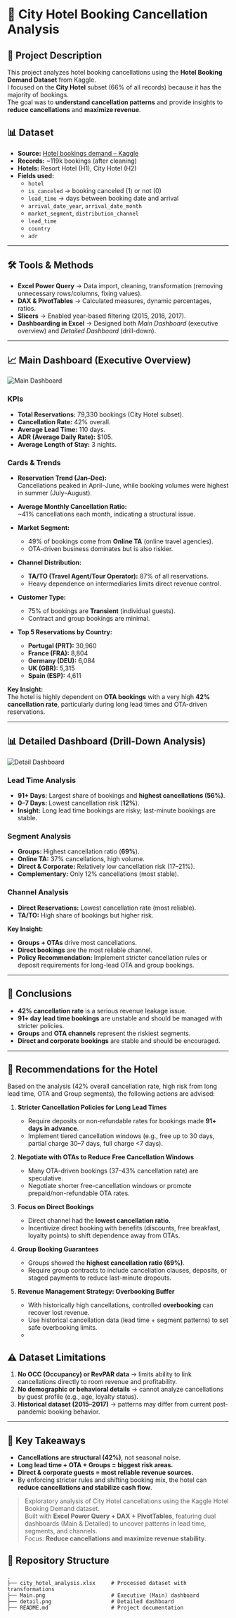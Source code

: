 # 🏨 City Hotel Booking Cancellation Analysis


## 📌 Project Description
This project analyzes hotel booking cancellations using the **Hotel Booking Demand Dataset** from Kaggle.  
I focused on the **City Hotel** subset (66% of all records) because it has the majority of bookings.  
The goal was to **understand cancellation patterns** and provide insights to **reduce cancellations** and **maximize revenue**.  


## 📊 Dataset
- **Source:** [Hotel bookings demand – Kaggle](https://www.kaggle.com/datasets/jessemostipak/hotel-booking-demand) 
- **Records:** ~119k bookings (after cleaning)  
- **Hotels:** Resort Hotel (H1), City Hotel (H2)  
- **Fields used:**
  - `hotel`
  - `is_canceled` → booking canceled (1) or not (0)  
  - `lead_time` → days between booking date and arrival  
  - `arrival_date_year`, `arrival_date_month`  
  - `market_segment`, `distribution_channel`
  - `lead_time`
  - `country`
  - `adr`
      


---

## 🛠 Tools & Methods
- **Excel Power Query** → Data import, cleaning, transformation (removing unnecessary rows/columns, fixing values).  
- **DAX & PivotTables** → Calculated measures, dynamic percentages, ratios.  
- **Slicers** → Enabled year-based filtering (2015, 2016, 2017).  
- **Dashboarding in Excel** → Designed both *Main Dashboard* (executive overview) and *Detailed Dashboard* (drill-down).  

---

## 📈 Main Dashboard (Executive Overview)
![Main Dashboard](Main.png)

### KPIs
- **Total Reservations:** 79,330 bookings (City Hotel subset).  
- **Cancellation Rate:** 42% overall.  
- **Average Lead Time:** 110 days.  
- **ADR (Average Daily Rate):** $105.  
- **Average Length of Stay:** 3 nights.  

### Cards & Trends
- **Reservation Trend (Jan–Dec):**  
  Cancellations peaked in April–June, while booking volumes were highest in summer (July–August).  

- **Average Monthly Cancellation Ratio:**  
  ~41% cancellations each month, indicating a structural issue.  

- **Market Segment:**  
  - 49% of bookings come from **Online TA** (online travel agencies).  
  - OTA-driven business dominates but is also riskier.  

- **Channel Distribution:**  
  - **TA/TO (Travel Agent/Tour Operator):** 87% of all reservations.  
  - Heavy dependence on intermediaries limits direct revenue control.  

- **Customer Type:**  
  - 75% of bookings are **Transient** (individual guests).  
  - Contract and group bookings are minimal.  

- **Top 5 Reservations by Country:**  
  - **Portugal (PRT):** 30,960  
  - **France (FRA):** 8,804  
  - **Germany (DEU):** 6,084  
  - **UK (GBR):** 5,315  
  - **Spain (ESP):** 4,611  

**Key Insight:**  
The hotel is highly dependent on **OTA bookings** with a very high **42% cancellation rate**, particularly during long lead times and OTA-driven reservations.  

---

## 📊 Detailed Dashboard (Drill-Down Analysis)
![Detail Dashboard](detail.png)

### Lead Time Analysis
- **91+ Days:** Largest share of bookings and **highest cancellations (56%)**.  
- **0–7 Days:** Lowest cancellation risk (**12%**).  
- **Insight:** Long lead time bookings are risky; last-minute bookings are stable.  

### Segment Analysis
- **Groups:** Highest cancellation ratio (**69%**).  
- **Online TA:** 37% cancellations, high volume.  
- **Direct & Corporate:** Relatively low cancellation risk (17–21%).  
- **Complementary:** Only 12% cancellations (most stable).  

### Channel Analysis
- **Direct Reservations:** Lowest cancellation rate (most reliable).  
- **TA/TO:** High share of bookings but higher risk.  

**Key Insight:**  
- **Groups + OTAs** drive most cancellations.  
- **Direct bookings** are the most reliable channel.  
- **Policy Recommendation:** Implement stricter cancellation rules or deposit requirements for long-lead OTA and group bookings.  

---

## 🚀 Conclusions
- **42% cancellation rate** is a serious revenue leakage issue.  
- **91+ day lead time bookings** are unstable and should be managed with stricter policies.  
- **Groups** and **OTA channels** represent the riskiest segments.  
- **Direct and corporate bookings** are stable and should be encouraged.  

---


## 🔧 Recommendations for the Hotel

Based on the analysis (42% overall cancellation rate, high risk from long lead time, OTA and Group segments), the following actions are advised:

1. **Stricter Cancellation Policies for Long Lead Times**  
   - Require deposits or non-refundable rates for bookings made **91+ days in advance**.  
   - Implement tiered cancellation windows (e.g., free up to 30 days, partial charge 30–7 days, full charge <7 days).  

2. **Negotiate with OTAs to Reduce Free Cancellation Windows**  
   - Many OTA-driven bookings (37–43% cancellation rate) are speculative.  
   - Negotiate shorter free-cancellation windows or promote prepaid/non-refundable OTA rates.  

3. **Focus on Direct Bookings**  
   - Direct channel had the **lowest cancellation ratio**.  
   - Incentivize direct booking with benefits (discounts, free breakfast, loyalty points) to shift dependence away from OTAs.  

4. **Group Booking Guarantees**  
   - Groups showed the **highest cancellation ratio (69%)**.  
   - Require group contracts to include cancellation clauses, deposits, or staged payments to reduce last-minute dropouts.  

5. **Revenue Management Strategy: Overbooking Buffer**  
   - With historically high cancellations, controlled **overbooking** can recover lost revenue.  
   - Use historical cancellation data (lead time + segment patterns) to set safe overbooking limits.
   - 
  
## ⚠️ Dataset Limitations
1. **No OCC (Occupancy) or RevPAR data** → limits ability to link cancellations directly to room revenue and profitability.  
2. **No demographic or behavioral details** → cannot analyze cancellations by guest profile (e.g., age, loyalty status).  
3. **Historical dataset (2015–2017)** → patterns may differ from current post-pandemic booking behavior.  


---

## 🚀 Key Takeaways
- **Cancellations are structural (42%)**, not seasonal noise.  
- **Long lead time + OTA + Groups = biggest risk areas.**  
- **Direct & corporate guests = most reliable revenue sources.**  
- By enforcing stricter rules and shifting booking mix, the hotel can **reduce cancellations and stabilize cash flow**.





> Exploratory analysis of City Hotel cancellations using the Kaggle Hotel Booking Demand dataset.  
> Built with **Excel Power Query + DAX + PivotTables**, featuring dual dashboards (Main & Detailed) to uncover patterns in lead time, segments, and channels.  
> Focus: **Reduce cancellations and maximize revenue stability**.  




## 📂 Repository Structure
```plaintext
.
├── city_hotel_analysis.xlsx     # Processed dataset with transformations
├── Main.png                     # Executive (Main) dashboard
├── detail.png                   # Detailed dashboard
├── README.md                    # Project documentation
